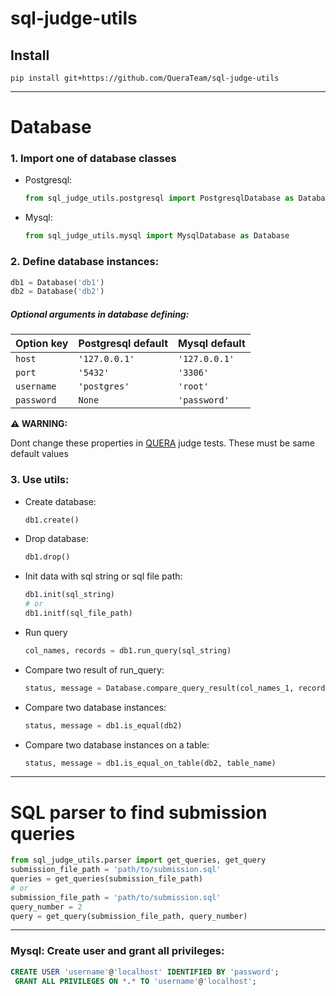 # sql-judge-utils

## Install
```shell script
pip install git+https://github.com/QueraTeam/sql-judge-utils
```

----

# Database 
### 1. Import one of database classes
- Postgresql:
    ```python
    from sql_judge_utils.postgresql import PostgresqlDatabase as Database
    ```
- Mysql:
    ```python
    from sql_judge_utils.mysql import MysqlDatabase as Database
    ```

### 2. Define database instances:
```python
db1 = Database('db1')
db2 = Database('db2')
```
##### Optional arguments in database defining:
| Option key | Postgresql default | Mysql default | 
|---|---|---|
| `host` | `'127.0.0.1'` | `'127.0.0.1'` |
| `port` | `'5432'` | `'3306'` |
| `username` | `'postgres'` | `'root'` |
| `password` | `None` | `'password'` |
**⚠️ WARNING:**

Dont change these properties in [QUERA](https://quera.ir) judge tests. These must be same default values 

### 3. Use utils:
- Create database:
    ```python
    db1.create()
    ```
- Drop database:
    ```python
    db1.drop()
    ```
- Init data with sql string or sql file path:
    ```python
    db1.init(sql_string)
    # or
    db1.initf(sql_file_path)
    ```
- Run query
    ```python
    col_names, records = db1.run_query(sql_string)
    ```
- Compare two result of run_query:
    ```python
    status, message = Database.compare_query_result(col_names_1, records_1, col_names_2, records_2)
    ```
- Compare two database instances:
    ```python
    status, message = db1.is_equal(db2)
    ```
- Compare two database instances on a table:
    ```python
    status, message = db1.is_equal_on_table(db2, table_name)
    ```
---

# SQL parser to find submission queries
```python
from sql_judge_utils.parser import get_queries, get_query
submission_file_path = 'path/to/submission.sql'
queries = get_queries(submission_file_path)
# or
submission_file_path = 'path/to/submission.sql'
query_number = 2
query = get_query(submission_file_path, query_number)
```

--- 

### Mysql: Create user and grant all privileges:
```sql
CREATE USER 'username'@'localhost' IDENTIFIED BY 'password';
 GRANT ALL PRIVILEGES ON *.* TO 'username'@'localhost';
```